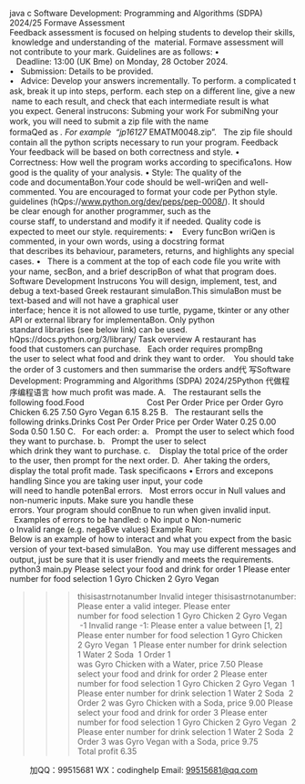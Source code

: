 java c
Software Development: Programming and Algorithms (SDPA) 
2024/25
Formave Assessment Feedback assessment is focused on helping students to develop their skills, knowledge and understanding of the  material. Formave assessment will not contribute to your mark. Guidelines are as follows:
•    Deadline: 13:00 (UK Bme) on Monday, 28 October 2024.
•   Submission: Details to be provided.
•   Advice: Develop your answers incrementally. To perform. a complicated task, break it up into steps, perform. each step on a diﬀerent line, give a new name to each result, and check that each intermediate result is what you expect.
General instrucons: 
Subming your work For submiNng your work, you will need to submit a zip ﬁle with the name formaQed as _. For example  “jp16127_ EMATM0048.zip”.   The zip ﬁle should contain all the python scripts necessary to run your program.
Feedback 
Your feedback will be based on both correctness and style.
• Correctness: How well the program works according to speciﬁca1ons. How good is the quality of your analysis.
• Style: The quality of the code and documentaBon.Your code should be well-wriQen and well-commented. You are encouraged to format your code per Python style. guidelines (hQps://www.python.org/dev/peps/pep-0008/). It should be clear enough for another programmer, such as the course staﬀ, to understand and modify it if needed. Quality code is expected to meet our style. requirements:
•    Every funcBon wriQen is commented, in your own words, using a docstring format that describes its behaviour, parameters, returns, and highlights any special cases.
•   There is a comment at the top of each code ﬁle you write with your name, secBon, and a brief descripBon of what that program does.
Software Development Instrucons
You will design, implement, test, and debug a text-based Greek restaurant simulaBon.This simulaBon must be text-based and will not have a graphical user interface; hence it is not allowed to use turtle, pygame, tkinter or any other API or external library for implementaBon. Only python standard libraries (see below link) can be used.
hQps://docs.python.org/3/library/
Task overview A restaurant has food that customers can purchase.   Each order requires prompBng the user to select what food and drink they want to order.    You should take the order of 3 customers and then summarise the orders and代 写Software Development: Programming and Algorithms (SDPA) 2024/25Python
代做程序编程语言 how much proﬁt was made.
A.   The restaurant sells the following food.Food                            Cost Per Order  Price per Order Gyro Chicken 6.25 7.50 Gyro Vegan 6.15 8.25 
B.   The restaurant sells the following drinks.Drinks Cost Per Order Price per Order Water 0.25 0.00 Soda 0.50 1.50 
C.   For each order:
a.   Prompt the user to select which food they want to purchase.
b.   Prompt the user to select which drink they want to purchase.
c.    Display the total price of the order to the user, then prompt for the next order. D.  Aher taking the orders, display the total proﬁt made.
Task speciﬁcaons 
• Errors and excepons handling Since you are taking user input, your code will need to handle potenBal errors.   Most errors occur in Null values and non-numeric inputs. Make sure you handle these errors. Your program should conBnue to run when given invalid input.   Examples of errors to be handled:
o No input
o Non-numeric
o Invalid range (e.g. negaBve values)
Example Run: Below is an example of how to interact and what you expect from the basic version of your text-based simulaBon.  You may use diﬀerent messages and output, just be sure that it is user friendly and meets the requirements.
python3 main.py
Please select your food and drink for order 1
Please enter number for food selection
1 Gyro Chicken
2 Gyro Vegan
>>> thisisastrnotanumber
Invalid integer thisisastrnotanumber: Please enter a valid integer.
Please enter number for food selection
1 Gyro Chicken
2 Gyro Vegan
>>> -1
Invalid range -1: Please enter a value between [1, 2]
Please enter number for food selection
1 Gyro Chicken
2 Gyro Vegan
>>> 1
Please enter number for drink selection
1 Water
2 Soda
>>> 1
Order 1 was Gyro Chicken with a Water, price 7.50
Please select your food and drink for order 2
Please enter number for food selection
1 Gyro Chicken
2 Gyro Vegan
>>> 1
Please enter number for drink selection
1 Water
2 Soda
>>> 2
Order 2 was Gyro Chicken with a Soda, price 9.00
Please select your food and drink for order 3
Please enter number for food selection
1 Gyro Chicken
2 Gyro Vegan
>>> 2
Please enter number for drink selection
1 Water
2 Soda
>>> 2
Order 3 was Gyro Vegan with a Soda, price 9.75
Total profit 6.35

         
加QQ：99515681  WX：codinghelp  Email: 99515681@qq.com
